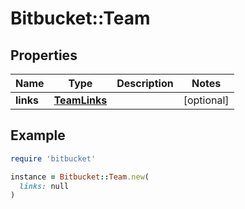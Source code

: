 # Bitbucket::Team

## Properties

| Name | Type | Description | Notes |
| ---- | ---- | ----------- | ----- |
| **links** | [**TeamLinks**](TeamLinks.md) |  | [optional] |

## Example

```ruby
require 'bitbucket'

instance = Bitbucket::Team.new(
  links: null
)
```

